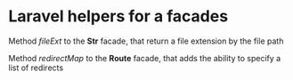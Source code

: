 # Laravel helpers for a facades

Method *fileExt* to the __Str__ facade, that return a file extension by the file path

Method *redirectMap* to the __Route__ facade, that adds the ability to specify a list of redirects
